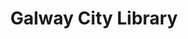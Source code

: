 ---
title: "Galway City Library"
address: "Galway City Centre Library, St Augustine Street, Galway City Centre"
tel: "+353 (0)91 56 1666"
county: "Galway"
category: "Libraries"
type: "Content"
lat: "53.27194595336914"
lng: "-9.04888916015625"
---